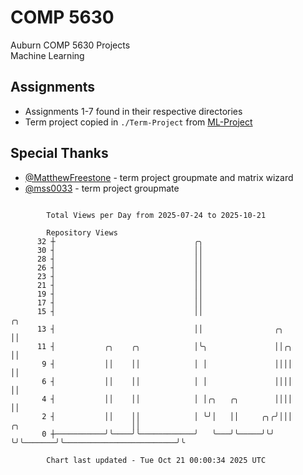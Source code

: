 # COMP 5630
Auburn COMP 5630 Projects  
Machine Learning

## Assignments
- Assignments 1-7 found in their respective directories
- Term project copied in `./Term-Project` from [ML-Project](https://github.com/wumphlett/ML-Project)

## Special Thanks
- [@MatthewFreestone](https://github.com/MatthewFreestone) - term project groupmate and matrix wizard
- [@mss0033](https://github.com/mss0033) - term project groupmate

```

        Total Views per Day from 2025-07-24 to 2025-10-21

        Repository Views
      32 ┼                               ╭╮
      30 ┤                               ││
      28 ┤                               ││
      26 ┤                               ││
      23 ┤                               ││
      21 ┤                               ││
      19 ┤                               ││
      17 ┤                               ││
      15 ┤                               ││                                                      ╭╮
      13 ┤                               ││                ╭╮                                    ││
      11 ┤           ╭╮    ╭╮            │╰╮               ││╭╮                                  ││
       9 ┤           ││    ││            │ │               ││││                                  ││
       6 ┤           ││    ││            │ │               ││││                                  ││
       4 ┤           ││    ││            │ │╭╮   ╭╮        ││││                                  ││
       2 ┤           ││    ││            │ ╰╯│   ││     ╭╮╭╯│││       ╭╮                         ││
       0 ┼───────────╯╰────╯╰────────────╯   ╰───╯╰─────╯╰╯ ╰╯╰───────╯╰─────────────────────────╯╰

        Chart last updated - Tue Oct 21 00:00:34 2025 UTC
        
```
